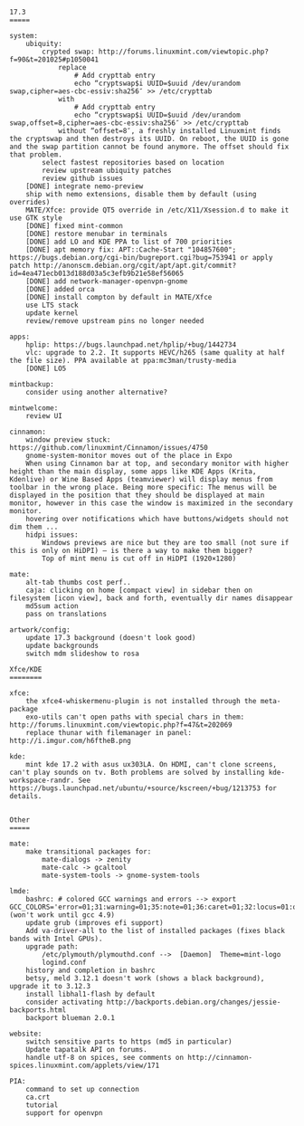 	17.3
	=====

	system:
		ubiquity:
			crypted swap: http://forums.linuxmint.com/viewtopic.php?f=90&t=201025#p1050041
				replace
					# Add crypttab entry
					echo “cryptswap$i UUID=$uuid /dev/urandom swap,cipher=aes-cbc-essiv:sha256″ >> /etc/crypttab
				with
					# Add crypttab entry
					echo “cryptswap$i UUID=$uuid /dev/urandom swap,offset=8,cipher=aes-cbc-essiv:sha256″ >> /etc/crypttab
				without “offset=8″, a freshly installed Linuxmint finds the cryptswap and then destroys its UUID. On reboot, the UUID is gone and the swap partition cannot be found anymore. The offset should fix that problem.
			select fastest repositories based on location
			review upstream ubiquity patches
			review github issues
		[DONE] integrate nemo-preview
		ship with nemo extensions, disable them by default (using overrides)
		MATE/Xfce: provide QT5 override in /etc/X11/Xsession.d to make it use GTK style
		[DONE] fixed mint-common
		[DONE] restore menubar in terminals
		[DONE] add LO and KDE PPA to list of 700 priorities
		[DONE] apt memory fix: APT::Cache-Start "104857600"; https://bugs.debian.org/cgi-bin/bugreport.cgi?bug=753941 or apply patch http://anonscm.debian.org/cgit/apt/apt.git/commit?id=4ea471ecb013d188d03a5c3efb9b21e58ef56065
		[DONE] add network-manager-openvpn-gnome
		[DONE] added orca
		[DONE] install compton by default in MATE/Xfce
		use LTS stack
		update kernel
		review/remove upstream pins no longer needed

	apps:
		hplip: https://bugs.launchpad.net/hplip/+bug/1442734
		vlc: upgrade to 2.2. It supports HEVC/h265 (same quality at half the file size). PPA available at ppa:mc3man/trusty-media
		[DONE] LO5

	mintbackup:
		consider using another alternative?

	mintwelcome:
		review UI

	cinnamon:
		window preview stuck: https://github.com/linuxmint/Cinnamon/issues/4750
		gnome-system-monitor moves out of the place in Expo
		When using Cinnamon bar at top, and secondary monitor with higher height than the main display, some apps like KDE Apps (Krita, Kdenlive) or Wine Based Apps (teamviewer) will display menus from toolbar in the wrong place. Being more specific: The menus will be displayed in the position that they should be displayed at main monitor, however in this case the window is maximized in the secondary monitor.
		hovering over notifications which have buttons/widgets should not dim them ...
		hidpi issues:
			Windows previews are nice but they are too small (not sure if this is only on HiDPI) – is there a way to make them bigger?
			Top of mint menu is cut off in HiDPI (1920×1280)

	mate:
		alt-tab thumbs cost perf..
		caja: clicking on home [compact view] in sidebar then on filesystem [icon view], back and forth, eventually dir names disappear
		md5sum action
		pass on translations

	artwork/config:
		update 17.3 background (doesn't look good)
		update backgrounds
		switch mdm slideshow to rosa

	Xfce/KDE
	========

	xfce:
		the xfce4-whiskermenu-plugin is not installed through the meta-package
		exo-utils can't open paths with special chars in them: http://forums.linuxmint.com/viewtopic.php?f=47&t=202069
		replace thunar with filemanager in panel: http://i.imgur.com/h6ftheB.png

	kde:
		mint kde 17.2 with asus ux303LA. On HDMI, can't clone screens, can't play sounds on tv. Both problems are solved by installing kde-workspace-randr. See https://bugs.launchpad.net/ubuntu/+source/kscreen/+bug/1213753 for details.


	Other
	=====

	mate:
		make transitional packages for:
			mate-dialogs -> zenity
			mate-calc -> gcaltool
			mate-system-tools -> gnome-system-tools

	lmde:
		bashrc: # colored GCC warnings and errors --> export GCC_COLORS='error=01;31:warning=01;35:note=01;36:caret=01;32:locus=01:quote=01' (won't work until gcc 4.9)
		update grub (improves efi support)
		Add va-driver-all to the list of installed packages (fixes black bands with Intel GPUs).
		upgrade path:
			/etc/plymouth/plymouthd.conf -->  [Daemon]  Theme=mint-logo
			logind.conf
		history and completion in bashrc
		betsy, meld 3.12.1 doesn't work (shows a black background), upgrade it to 3.12.3
		install libhal1-flash by default
		consider activating http://backports.debian.org/changes/jessie-backports.html
		backport blueman 2.0.1

	website:
		switch sensitive parts to https (md5 in particular)
		Update tapatalk API on forums.
		handle utf-8 on spices, see comments on http://cinnamon-spices.linuxmint.com/applets/view/171

	PIA:
		command to set up connection
		ca.crt
		tutorial
		support for openvpn
